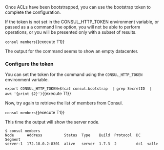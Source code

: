
Once ACLs have been bootstrapped, you can use the bootstrap token to complete the configuration.

If the token is not set in the CONSUL_HTTP_TOKEN environment variable, or passed as a a command
line option, you will not be able to perform operations, or you will be presented only with a subset
of results.

`consul members`{{execute T1}}

The output for the command seems to show an empty datacenter.

### Configure the token

You can set the token for the command using the `CONSUL_HTTP_TOKEN` environment variable.

`export CONSUL_HTTP_TOKEN=$(cat consul.bootstrap  | grep SecretID  | awk '{print $2}')`{{execute T1}}

Now, try again to retrieve the list of members from Consul.

`consul members`{{execute T1}}

This time the output will show the server node.

```plaintext
$ consul members
Node      Address          Status  Type    Build  Protocol  DC   Segment
server-1  172.18.0.2:8301  alive   server  1.7.3  2         dc1  <all>
```

